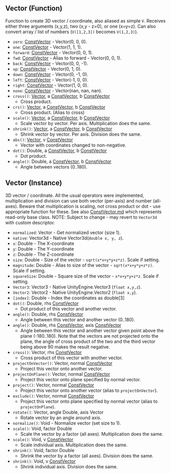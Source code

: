 ## Vector (Function)

Function to create 3D vector / coordinate, also aliased as simple `V`. Receives either three arguments (x,y,z), two (x,y - z=0), or one (x=y=z). Can also convert array / list of numbers (`V([1,2,3])` becomes `V(1,2,3)`).

- `zero`: [ConstVector](ConstVector.md) - Vector(0, 0, 0).
- `one`: [ConstVector](ConstVector.md) - Vector(1, 1, 1).
- `forward`: [ConstVector](ConstVector.md) - Vector(0, 0, 1).
- `fwd`: [ConstVector](ConstVector.md) - Alias to forward - Vector(0, 0, 1).
- `back`: [ConstVector](ConstVector.md) - Vector(0, 0, -1).
- `up`: [ConstVector](ConstVector.md) - Vector(0, 1, 0).
- `down`: [ConstVector](ConstVector.md) - Vector(0, -1, 0).
- `left`: [ConstVector](ConstVector.md) - Vector(-1, 0, 0).
- `right`: [ConstVector](ConstVector.md) - Vector(1, 0, 0).
- `none`: [ConstVector](ConstVector.md) - Vector(nan, nan, nan).
- `cross()`: [Vector](Vector.md), a [ConstVector](ConstVector.md), b [ConstVector](ConstVector.md)
  - Cross product.
- `crs()`: [Vector](Vector.md), a [ConstVector](ConstVector.md), b [ConstVector](ConstVector.md)
  - Cross product. (Alias to cross)
- `scale()`: [Vector](Vector.md), a [ConstVector](ConstVector.md), b [ConstVector](ConstVector.md)
  - Scale vector by vector. Per axis. Multiplication does the same.
- `shrink()`: [Vector](Vector.md), a [ConstVector](ConstVector.md), b [ConstVector](ConstVector.md)
  - Shrink vector by vector. Per axis. Division does the same.
- `abs()`: [Vector](Vector.md), v [ConstVector](ConstVector.md)
  - Vector with coordinates changed to non-negative.
- `dot()`: Double, a [ConstVector](ConstVector.md), b [ConstVector](ConstVector.md)
  - Dot product.
- `angle()`: Double, a [ConstVector](ConstVector.md), b [ConstVector](ConstVector.md)
  - Angle between vectors (0..180).

## Vector (Instance)

3D vector / coordinate. All the usual operators were implemented,
multiplication and division can use both vector (per-axis) and number (all-axes).
Beware that multiplication is scaling, not cross product or dot - use appropriate function for these.
See also [ConstVector.md](ConstVector) which represents read-only base class.
NOTE: Subject to change - may revert to `Vector3d` with custom descriptor.

- `normalized`: Vector - Get normalized vector (size 1).
- `native`: Vector3d - Native Vector3d(`double x, y, z`).
- `x`: Double - The X-coordinate
- `y`: Double - The Y-coordinate
- `z`: Double - The Z-coordinate
- `size`: Double - Size of the vector - `sqrt(x*x+y*y+z*z)`. Scale if setting.
- `magnitude`: Double - Alias to size of the vector - `sqrt(x*x+y*y+z*z)`. Scale if setting.
- `squareSize`: Double - Square size of the vector - `x*x+y*y+z*z`. Scale if setting.
- `Vector3`: Vector3 - Native UnityEngine.Vector3 (`float x,y,z`).
- `Vector2`: Vector2 - Native UnityEngine.Vector2 (`float x,y`).
- `[index]`: Double - Index the coordinates as double[3]
- `dot()`: Double, rhs [ConstVector](ConstVector.md)
  - Dot product of this vector and another vector.
- `angle()`: Double, rhs [ConstVector](ConstVector.md)
  - Angle between this vector and another vector (0..180).
- `angle()`: Double, rhs [ConstVector](ConstVector.md), axis [ConstVector](ConstVector.md)
  - Angle between this vector and another vector given point above the plane (-180..180). Note that the vectors are not projected onto the plane, the angle of cross product of the two and the third vector being above 90 makes the result negative.
- `cross()`: Vector, rhs [ConstVector](ConstVector.md)
  - Cross product of this vector with another vector.
- `projectOnVector()`: Vector, normal [ConstVector](ConstVector.md)
  - Project this vector onto another vector.
- `projectOnPlane()`: Vector, normal [ConstVector](ConstVector.md)
  - Project this vector onto plane specified by normal vector.
- `project()`: Vector, normal [ConstVector](ConstVector.md)
  - Project this vector onto another vector (alias to `projectOnVector`).
- `exclude()`: Vector, normal [ConstVector](ConstVector.md)
  - Project this vector onto plane specified by normal vector (alias to `projectOnPlane`).
- `rotate()`: Vector, angle Double, axis Vector
  - Rotate vector by an angle around axis.
- `normalize()`: Void - Normalize vector (set size to 1).
- `scale()`: Void, factor Double
  - Scale the vector by a factor (all axes). Multiplication does the same.
- `scale()`: Void, v [ConstVector](ConstVector.md)
  - Scale individual axis. Multiplication does the same.
- `shrink()`: Void, factor Double
  - Shrink the vector by a factor (all axes). Division does the same.
- `shrink()`: Void, v [ConstVector](ConstVector.md)
  - Shrink individual axis. Division does the same.
